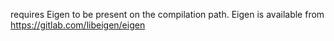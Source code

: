 requires Eigen to be present on the compilation path. Eigen is available from https://gitlab.com/libeigen/eigen
